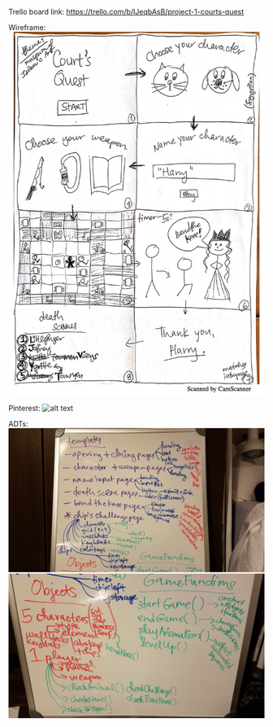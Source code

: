 Trello board link: https://trello.com/b/IJeqbAsB/project-1-courts-quest

Wireframe: ![alt text](planning/courtsquestwireframe.jpg "Court's Quest Wireframe")

Pinterest: ![alt text](https://www.pinterest.com/faycourtney/project-1-game/ "Design and image ideas for project 1")

ADTs: 
![alt text](planning/ADTspart1.jpg "ADTs part 1")
![alt text](planning/ADTspart2.jpg "ADTs part 2")
